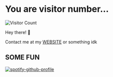 # You are visitor number...

![Visitor Count](https://profile-counter.glitch.me/{lbako801/count.svg)

Hey there! 👋

Contact me at my [WEBSITE](https://lorenbako.com/) or something idk

## SOME FUN

[![spotify-github-profile](https://spotify-github-profile.vercel.app/api/view?uid=1251467434&cover_image=true&theme=default&show_offline=false&background_color=121212)](https://github.com/kittinan/spotify-github-profile)
